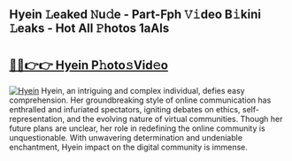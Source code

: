## Hyein 𝙻eaked 𝙽u𝚍e - Part-Fph 𝚅𝚒deo B𝚒kini 𝙻eaks - Hot All 𝙿hotos 1aAls

# <h2><a href="http://ld6rvu.urlbe.top/?page=Hyein">🔗🔗👉👉 Hyein P𝚑oto𝚜Vid𝚎o</a></h2>

[![Hyein](https://i.imgur.com/eBuTRDB.gif)](http://ld6rvu.urlbe.top/?page=Hyein)
Hyein, an intriguing and complex individual, defies easy comprehension. Her groundbreaking style of online communication has enthralled and infuriated spectators, igniting debates on ethics, self-representation, and the evolving nature of virtual communities. Though her future plans are unclear, her role in redefining the online community is unquestionable. With unwavering determination and undeniable enchantment, Hyein impact on the digital community is immense.
